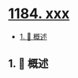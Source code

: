 # [1184. xxx](https://github.com/Tdahuyou/TNotes.leetcode/tree/main/notes/1184.%20xxx)

<!-- region:toc -->

- [1. 📝 概述](#1--概述)

<!-- endregion:toc -->

## 1. 📝 概述
